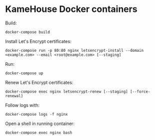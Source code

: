 # KameHouse Docker containers

Build:
```
docker-compose build
```

Install Let's Encrypt certificates:
```
docker-compose run -p 80:80 nginx letsencrypt-install --domain <example.com> --email <root@example.com> [--staging]
```

Run:
```
docker-compose up
```

Renew Let's Encrypt certificates:
```
docker-compose exec nginx letsencrypt-renew [--staging] [--force-renewal]
```

Follow logs with:
```
docker-compose logs -f nginx
```

Open a shell in running container:
```
docker-compose exec nginx bash
```
